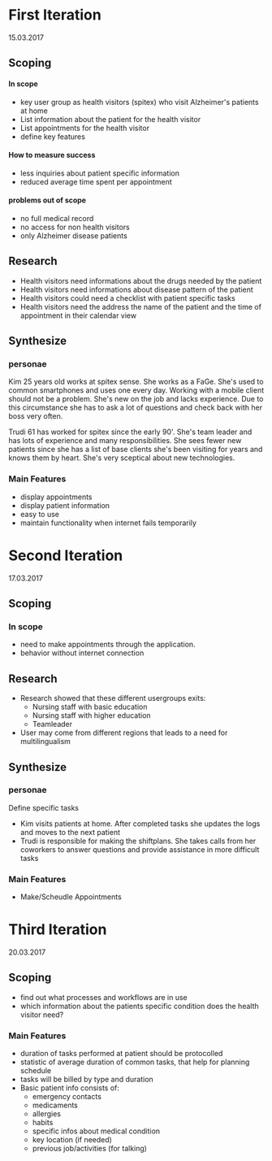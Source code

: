 # First Iteration

15.03.2017

## Scoping

#### In scope
- key user group as health visitors (spitex) who visit Alzheimer's patients at home
- List information about the patient for the health visitor
- List appointments for the health visitor
- define key features


#### How to measure success
- less inquiries about patient specific information
- reduced average time spent per appointment

#### problems out of scope
- no full medical record
- no access for non health visitors
- only Alzheimer disease patients

## Research
- Health visitors need informations about the drugs needed by the patient
- Health visitors need informations about disease pattern of the patient
- Health visitors could need a checklist with patient specific tasks
- Health visitors need the address the name of the patient and the time of appointment in their calendar view



## Synthesize
### personae
Kim 25 years old works at spitex sense. She works as a FaGe. She's used to common smartphones and uses one every day. Working with a mobile client should not be a problem. She's new on the job and lacks experience. Due to this circumstance she has to ask a lot of questions and check back with her boss very often.

Trudi 61 has worked for spitex since the early 90'. She's team leader and has lots of experience and many responsibilities. She sees fewer new patients since she has a list of base clients she's been visiting for years and knows them by heart. She's very sceptical about new technologies.

### Main Features
- display appointments
- display patient information
- easy to use
- maintain functionality when internet fails temporarily

# Second Iteration

 17.03.2017

## Scoping

### In scope
- need to make appointments through the application.
- behavior without internet connection

## Research
- Research showed that these different usergroups exits:
	- Nursing staff with basic education
	- Nursing staff with higher education
	- Teamleader
- User may come from different regions that leads to a need for multilingualism
## Synthesize
### personae
Define specific tasks

- Kim visits patients at home. After completed tasks she updates the logs and moves to the next patient
- Trudi is responsible for making the shiftplans. She takes calls from her coworkers to answer questions and provide assistance in more difficult tasks

### Main Features
- Make/Scheudle Appointments

# Third Iteration

20.03.2017

## Scoping

- find out what processes and workflows are in use
- which information about the patients specific condition does the health visitor need?

### Main Features
- duration of tasks performed at patient should be protocolled
- statistic of average duration of common tasks, that help for planning schedule
- tasks will be billed by type and duration
- Basic patient info consists of:
	- emergency contacts
	- medicaments
	- allergies
	- habits
	- specific infos about medical condition
	- key location (if needed)
	- previous job/activities (for talking)
